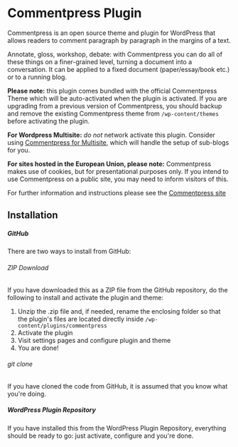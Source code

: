Commentpress Plugin
===================

Commentpress is an open source theme and plugin for WordPress that allows readers to comment paragraph by paragraph in the margins of a text. 

Annotate, gloss, workshop, debate: with Commentpress you can do all of these things on a finer-grained level, turning a document into a conversation. It can be applied to a fixed document (paper/essay/book etc.) or to a running blog.

**Please note:** this plugin comes bundled with the official Commentpress Theme which will be auto-activated when the plugin is activated. If you are upgrading from a previous version of Commentpress, you should backup and remove the existing Commentpress theme from `/wp-content/themes` before activating the plugin.

**For Wordpress Multisite:** *do not* network activate this plugin. Consider using [Commentpress for Multisite](https://github.com/IFBook/CommentPressMultisite), which will handle the setup of sub-blogs for you.

**For sites hosted in the European Union, please note:** Commentpress makes use of cookies, but for presentational purposes only. If you intend to use Commentpress on a public site, you may need to inform visitors of this.

For further information and instructions please see the [Commentpress site](http://www.futureofthebook.org/commentpress/)

## Installation ##

##### GitHub #####

There are two ways to install from GitHub:

###### ZIP Download #####

If you have downloaded this as a ZIP file from the GitHub repository, do the following to install and activate the plugin and theme:

1. Unzip the .zip file and, if needed, rename the enclosing folder so that the plugin's files are located directly inside `/wp-content/plugins/commentpress`
2. Activate the plugin
3. Visit settings pages and configure plugin and theme
4. You are done!

###### git clone #####

If you have cloned the code from GitHub, it is assumed that you know what you're doing.

##### WordPress Plugin Repository #####

If you have installed this from the WordPress Plugin Repository, everything should be ready to go: just activate, configure and you're done.